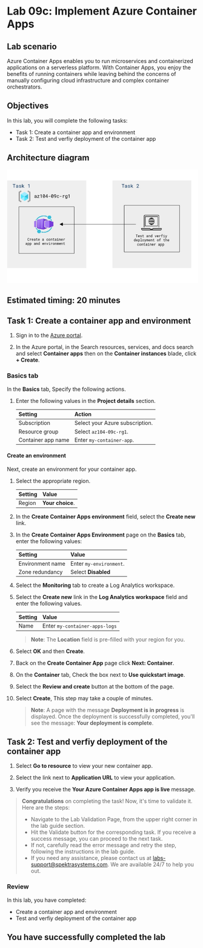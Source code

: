 # Lab 09c: Implement Azure Container Apps

## Lab scenario
Azure Container Apps enables you to run microservices and containerized applications on a serverless platform. With Container Apps, you enjoy the benefits of running containers while leaving behind the concerns of manually configuring cloud infrastructure and complex container orchestrators.

## Objectives
In this lab, you will complete the following tasks:
- Task 1: Create a container app and environment
- Task 2: Test and verfiy deployment of the container app

## Architecture diagram

   ![image](../media/az-104lab(9)new(1).png)
 

## Estimated timing: 20 minutes

## Task 1: Create a container app and environment

1. Sign in to the [Azure portal](https://portal.azure.com).

1. In the Azure portal, in the Search resources, services, and docs search and select **Container apps** then on the **Container instances** blade, click **+ Create**.

### Basics tab

In the **Basics** tab, Specify the following actions.

1. Enter the following values in the **Project details** section.

    | Setting | Action |
    |---|---|
    | Subscription | Select your Azure subscription. |
    | Resource group | Select `az104-09c-rg1`. |
    | Container app name |  Enter `my-container-app`. |

#### Create an environment

Next, create an environment for your container app.

1. Select the appropriate region.

    | Setting | Value |
    |--|--|
    | Region | **Your choice**. |

1. In the **Create Container Apps environment** field, select the **Create new** link.
1. In the **Create Container Apps Environment** page on the **Basics** tab, enter the following values:

    | Setting | Value |
    |--|--|
    | Environment name | Enter `my-environment`. |
    | Zone redundancy | Select **Disabled** |

1. Select the **Monitoring** tab to create a Log Analytics workspace.
1. Select the **Create new** link in the **Log Analytics workspace** field and enter the following values.

    | Setting | Value |
    |--|--|
    | Name | Enter `my-container-apps-logs` |
  
    >**Note**: The **Location** field is pre-filled with your region for you.

1. Select **OK** and then **Create**. 

1. Back on the **Create Container App** page  click **Next: Container**.

1. On the **Container** tab, Check the box next to **Use quickstart image**.

1. Select the **Review and create** button at the bottom of the page.

1. Select **Create**, This step may take a couple of minutes. 

    >**Note**: A page with the message **Deployment is in progress** is displayed.  Once the deployment is successfully completed, you'll see the message: **Your deployment is complete**.
   
## Task 2: Test and verfiy deployment of the container app

1. Select **Go to resource** to view your new container app.

1. Select the link next to **Application URL** to view your application.

1. Verify you receive the **Your Azure Container Apps app is live** message.


> **Congratulations** on completing the task! Now, it's time to validate it. Here are the steps:
> - Navigate to the Lab Validation Page, from the upper right corner in the lab guide section.
> - Hit the Validate button for the corresponding task. If you receive a success message, you can proceed to the next task. 
> - If not, carefully read the error message and retry the step, following the instructions in the lab guide.
> - If you need any assistance, please contact us at labs-support@spektrasystems.com. We are available 24/7 to help you out.   

### Review
In this lab, you have completed:
+ Create a container app and environment
+ Test and verfiy deployment of the container app
## You have successfully completed the lab